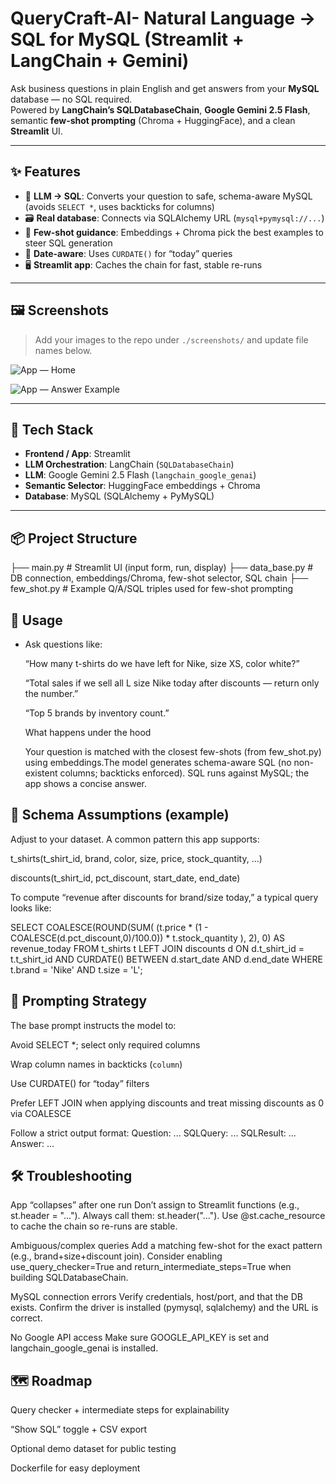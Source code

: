 # QueryCraft-AI- Natural Language → SQL for MySQL (Streamlit + LangChain + Gemini)

Ask business questions in plain English and get answers from your **MySQL** database — no SQL required.  
Powered by **LangChain’s SQLDatabaseChain**, **Google Gemini 2.5 Flash**, semantic **few-shot prompting** (Chroma + HuggingFace), and a clean **Streamlit** UI.

---

## ✨ Features

- 🧠 **LLM → SQL**: Converts your question to safe, schema-aware MySQL (avoids `SELECT *`, uses backticks for columns)
- 🗃️ **Real database**: Connects via SQLAlchemy URL (`mysql+pymysql://...`)
- 🧩 **Few-shot guidance**: Embeddings + Chroma pick the best examples to steer SQL generation
- 📅 **Date-aware**: Uses `CURDATE()` for “today” queries
- 🖥️ **Streamlit app**: Caches the chain for fast, stable re-runs

---

## 🖼️ Screenshots

> Add your images to the repo under `./screenshots/` and update file names below.

![App — Home](screenshots/app-home.png)

![App — Answer Example](screenshots/answer-example.png)

---

## 🧰 Tech Stack

- **Frontend / App**: Streamlit  
- **LLM Orchestration**: LangChain (`SQLDatabaseChain`)  
- **LLM**: Google Gemini 2.5 Flash (`langchain_google_genai`)  
- **Semantic Selector**: HuggingFace embeddings + Chroma  
- **Database**: MySQL (SQLAlchemy + PyMySQL)

---

## 📦 Project Structure
├── main.py # Streamlit UI (input form, run, display)
├── data_base.py # DB connection, embeddings/Chroma, few-shot selector, SQL chain
├── few_shot.py # Example Q/A/SQL triples used for few-shot prompting

## 🧪 Usage

- Ask questions like:

   “How many t-shirts do we have left for Nike, size XS, color white?”

   “Total sales if we sell all L size Nike today after discounts — return only the number.”

   “Top 5 brands by inventory count.”

   What happens under the hood

   Your question is matched with the closest few-shots (from few_shot.py) using embeddings.The model generates schema-aware SQL (no non-existent columns; backticks enforced).
   SQL runs against MySQL; the app shows a concise answer.

## 🧱 Schema Assumptions (example)

   Adjust to your dataset. A common pattern this app supports:

   t_shirts(t_shirt_id, brand, color, size, price, stock_quantity, …)

   discounts(t_shirt_id, pct_discount, start_date, end_date)

   To compute “revenue after discounts for brand/size today,” a typical query looks like:
   
   SELECT
   COALESCE(ROUND(SUM( (t.price * (1 - COALESCE(d.pct_discount,0)/100.0)) * t.stock_quantity ), 2), 0) AS revenue_today
   FROM t_shirts t
   LEFT JOIN discounts d
   ON d.t_shirt_id = t.t_shirt_id
   AND CURDATE() BETWEEN d.start_date AND d.end_date
   WHERE t.brand = 'Nike' AND t.size = 'L';
## 🧠 Prompting Strategy

  The base prompt instructs the model to:

  Avoid SELECT *; select only required columns

  Wrap column names in backticks (`column`)

  Use CURDATE() for “today” filters

  Prefer LEFT JOIN when applying discounts and treat missing discounts as 0 via COALESCE

  Follow a strict output format:
   Question: ...
   SQLQuery: ...
   SQLResult: ...
   Answer: ...
## 🛠️ Troubleshooting

  App “collapses” after one run
  Don’t assign to Streamlit functions (e.g., st.header = "..."). Always call them: st.header("...").
  Use @st.cache_resource to cache the chain so re-runs are stable.

  Ambiguous/complex queries
  Add a matching few-shot for the exact pattern (e.g., brand+size+discount join).
  Consider enabling use_query_checker=True and return_intermediate_steps=True when building SQLDatabaseChain.

  MySQL connection errors
  Verify credentials, host/port, and that the DB exists.
  Confirm the driver is installed (pymysql, sqlalchemy) and the URL is correct.

  No Google API access
  Make sure GOOGLE_API_KEY is set and langchain_google_genai is installed.
## 🗺️ Roadmap

  Query checker + intermediate steps for explainability

  “Show SQL” toggle + CSV export

  Optional demo dataset for public testing

  Dockerfile for easy deployment 

  
  

